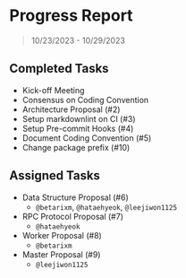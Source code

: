 # Progress Report

> 10/23/2023 - 10/29/2023

## Completed Tasks

- Kick-off Meeting
- Consensus on Coding Convention
- Architecture Proposal (#2)
- Setup markdownlint on CI (#3)
- Setup Pre-commit Hooks (#4)
- Document Coding Convention (#5)
- Change package prefix (#10)

## Assigned Tasks

- Data Structure Proposal (#6)
  - `@betarixm`, `@hataehyeok`, `@leejiwon1125`
- RPC Protocol Proposal (#7)
  - `@hataehyeok`
- Worker Proposal (#8)
  - `@betarixm`
- Master Proposal (#9)
  - `@leejiwon1125`

